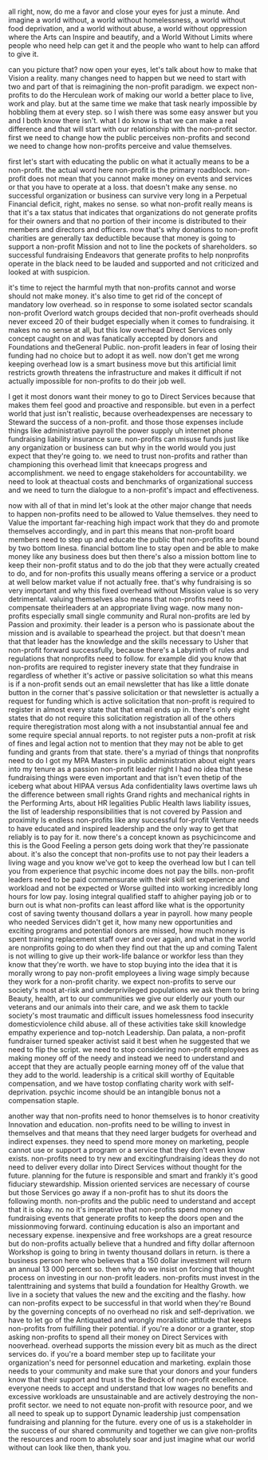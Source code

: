 all right, now, do me a favor and close your eyes for just a minute. And imagine a world without, a world without homelessness, a world without food deprivation, and a world without abuse, a world without oppression where the Arts can Inspire and beautify, and a World Without Limits where people who need help can get it and the people who want to help can afford to give it.

can you picture that? now open your eyes, let's talk about how to make that Vision a reality.  many changes need to happen but we need to start with two and part of that is reimagining the non-profit paradigm. 
we expect non-profits to do the Herculean work of making our world a better place to live, work and play. but at the same time we make that task nearly impossible by hobbling them at every step. so I wish there was some easy answer but you and I both know there isn't. 
what I do know is that we can make a real difference and that will start with our relationship with the non-profit sector.
first we need to change how the public perceives non-profits and second we need to change how non-profits perceive and value themselves. 

first let's start with educating the public on what it actually means to be a non-profit. the actual word here non-profit is the primary roadblock. non-profit does not mean that you cannot make money on events and services or that you have to operate at a loss. that doesn't make any sense. no successful organization or business can survive very long in a Perpetual Financial deficit, right, makes no sense. 
so what non-profit really means is that it's a tax status that indicates that organizations do not generate profits for their owners and that no portion of their income is distributed to their members and directors and officers.
now that's why donations to non-profit charities are generally tax deductible because that money is going to support a non-profit Mission and not to line the pockets of shareholders.
so successful fundraising Endeavors that generate profits to help nonprofits operate in the black need to be lauded and supported and not criticized and looked at with suspicion.

it's time to reject the harmful myth that non-profits cannot and worse should not make money. 
it's also time to get rid of the concept of mandatory low overhead. 
so in response to some isolated sector scandals non-profit Overlord watch groups decided that non-profit overheads should never exceed 20 of their budget especially when it comes to fundraising.
it makes no no sense at all, but this low overhead Direct Services only concept caught on and was fanatically accepted by donors and Foundations and theGeneral Public. non-profit leaders in fear of losing their funding had no choice but to adopt it as well. now don't get me wrong keeping overhead low is a smart business move but this artificial limit restricts growth threatens the infrastructure and makes it difficult if not actually impossible for non-profits to do their job well. 

I get it most donors want their money to go to Direct Services because that makes them feel good and proactive and responsible. but even in a perfect world that just isn't realistic, because overheadexpenses are necessary to Steward the success of a non-profit. and those those expenses include things like administrative payroll the power supply uh internet phone fundraising liability insurance sure. non-profits can misuse funds just like any organization or business can but why in the world would you just expect that they're going to. 
we need to trust non-profits and rather than championing this overhead limit that kneecaps progress and accomplishment. we need to engage stakeholders for accountability. we need to look at theactual costs and benchmarks of organizational success and we need to turn the dialogue to a non-profit's impact and effectiveness. 

now with all of that in mind let's look at the other major change that needs to happen non-profits need to be allowed to Value themselves. they need to Value the important far-reaching high impact work that they do and promote themselves accordingly, and in part this means that non-profit board members need to step up and educate the public that non-profits are bound by two bottom linesa. financial bottom line to stay open and be able to make money like any business does but then there's also a mission bottom line to keep their non-profit status and to do the job that they were actually created to do, and for non-profits this usually means offering a service or a product at well below market value if not actually free. 
that's why fundraising is so very important and why this fixed overhead without Mission value is so very detrimental. valuing themselves also means that non-profits need to compensate theirleaders at an appropriate living wage. now many non-profits especially small single community and Rural non-profits are led by Passion and proximity. their leader is a person who is passionate about the mission and is available to spearhead the project. but that doesn't mean that that leader has the knowledge and the skills necessary to Usher that non-profit forward successfully, because there's a Labyrinth of rules and regulations that nonprofits need to follow.
for example did you know that non-profits are required to register inevery state that they fundraise in regardless of whether it's active or passive solicitation so what this means is if a non-profit sends out an email newsletter that has like a little donate button in the corner that's passive solicitation or that newsletter is actually a request for funding which is active solicitation that non-profit is required to register in almost every state that that email ends up in. there's only eight states that do not require this solicitation registration all of the others require theregistration most along with a not insubstantial annual fee and some require special annual reports. to not register puts a non-profit at risk of fines and legal action not to mention that they may not be able to get funding and grants from that state. there's a myriad of things that nonprofits need to do I got my MPA Masters in public administration about eight years into my tenure as a passion non-profit leader right I had no idea that these fundraising things were even important and that isn't even thetip of the iceberg what about HIPAA versus Ada confidentiality laws overtime laws uh the difference between small rights Grand rights and mechanical rights in the Performing Arts, about HR legalities Public Health laws liability issues, the list of leadership responsibilities that is not covered by Passion and proximity Is endless non-profits like any successful for-profit Venture needs to have educated and inspired leadership and the only way to get that reliably is to pay for it.
now there's a concept known as psychicincome and this is the Good Feeling a person gets doing work that they're passionate about. it's also the concept that non-profits use to not pay their leaders a living wage and you know we've got to keep the overhead low but I can tell you from experience that psychic income does not pay the bills. non-profit leaders need to be paid commensurate with their skill set experience and workload and not be expected or Worse guilted into working incredibly long hours for low pay. losing integral qualified staff to ahigher paying job or to burn out is what non-profits can least afford like what is the opportunity cost of saving twenty thousand dollars a year in payroll. how many people who needed Services didn't get it, how many new opportunities and exciting programs and potential donors are missed, how much money is spent training replacement staff over and over again, and what in the world are nonprofits going to do when they find out that the up and coming Talent is not willing to give up their work-life balance or workfor less than they know that they're worth.
we have to stop buying into the idea that it is morally wrong to pay non-profit employees a living wage simply because they work for a non-profit charity. we expect non-profits to serve our society's most at-risk and underprivileged populations we ask them to bring Beauty, health, art to our communities we give our elderly our youth our veterans and our animals into their care, and we ask them to tackle society's most traumatic and difficult issues homelessness food insecurity domesticviolence child abuse.
all of these activities take skill knowledge empathy experience and top-notch Leadership. Dan palata, a non-profit fundraiser turned speaker activist said it best when he suggested that we need to flip the script. we need to stop considering non-profit employees as making money off of the needy and instead we need to understand and accept that they are actually people earning money off of the value that they add to the world. leadership is a critical skill worthy of Equitable compensation, and we have tostop conflating charity work with self-deprivation. psychic income should be an intangible bonus not a compensation staple.

another way that non-profits need to honor themselves is to honor creativity Innovation and education. non-profits need to be willing to invest in themselves and that means that they need larger budgets for overhead and indirect expenses. they need to spend more money on marketing, people cannot use or support a program or a service that they don't even know exists. non-profits need to try new and excitingfundraising ideas they do not need to deliver every dollar into Direct Services without thought for the future. planning for the future is responsible and smart and frankly it's good fiduciary stewardship. Mission oriented services are necessary of course but those Services go away if a non-profit has to shut its doors the following month. non-profits and the public need to understand and accept that it is okay. no no it's imperative that non-profits spend money on fundraising events that generate profits to keep the doors open and the missionmoving forward.
continuing education is also an important and necessary expense. inexpensive and free workshops are a great resource but do non-profits actually believe that a hundred and fifty dollar afternoon Workshop is going to bring in twenty thousand dollars in return. is there a business person here who believes that a 150 dollar investment will return an annual 13 000 percent so. then why do we insist on forcing that thought process on investing in our non-profit leaders. non-profits must invest in the talenttraining and systems that build a foundation for Healthy Growth. we live in a society that values the new and the exciting and the flashy. how can non-profits expect to be successful in that world when they're Bound by the governing concepts of no overhead no risk and self-deprivation. we have to let go of the Antiquated and wrongly moralistic attitude that keeps non-profits from fulfilling their potential. if you're a donor or a granter, stop asking non-profits to spend all their money on Direct Services with nooverhead. overhead supports the mission every bit as much as the direct services do. if you're a board member step up to facilitate your organization's need for personnel education and marketing. explain those needs to your community and make sure that your donors and your funders know that their support and trust is the Bedrock of non-profit excellence. everyone needs to accept and understand that low wages no benefits and excessive workloads are unsustainable and are actively destroying the non-profit sector. we need to not equate non-profit with resource poor, and we all need to speak up to support Dynamic leadership just compensation fundraising and planning for the future. every one of us is a stakeholder in the success of our shared community and together we can give non-profits the resources and room to absolutely soar and just imagine what our world without can look like then, thank you.
